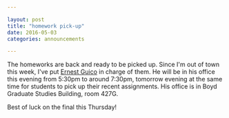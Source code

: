 ```yaml
---

layout: post
title: "homework pick-up"
date: 2016-05-03
categories: announcements

---
```


The homeworks are back and ready to be picked up. Since I'm out of town this week, I've put [Ernest Guico](http://alpha.math.uga.edu/~guico/) in charge of them. He will be in his office this evening from 5:30pm to around 7:30pm, tomorrow evening at the same time for students to pick up their recent assignments. His office is in Boyd Graduate Studies Building, room 427G.

Best of luck on the final this Thursday!
